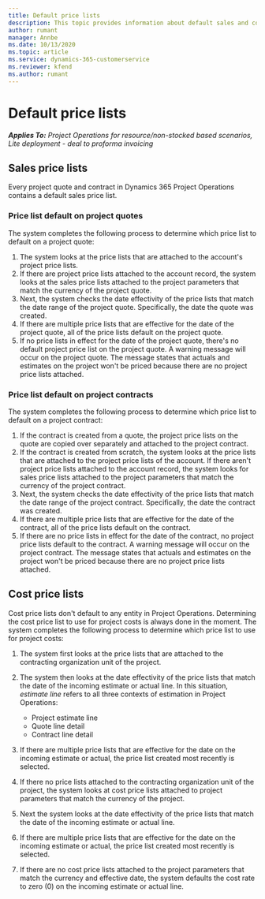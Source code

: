 ```yaml
---
title: Default price lists
description: This topic provides information about default sales and cost price lists in Project Operations.
author: rumant
manager: Annbe
ms.date: 10/13/2020
ms.topic: article
ms.service: dynamics-365-customerservice
ms.reviewer: kfend 
ms.author: rumant
---
```


# Default price lists

_**Applies To:** Project Operations for resource/non-stocked based scenarios, Lite deployment - deal to proforma invoicing_

## Sales price lists

Every project quote and contract in Dynamics 365 Project Operations contains a default sales price list. 

### Price list default on project quotes
The system completes the following process to determine which price list to default on a project quote:

1. The system looks at the price lists that are attached to the account's project price lists. 
2. If there are project price lists attached to the account record, the system looks at the sales price lists attached to the project parameters that match the currency of the project quote.
3. Next, the system checks the date effectivity of the price lists that match the date range of the project quote. Specifically, the date the quote was created.
4. If there are multiple price lists that are effective for the date of the project quote, all of the price lists default on the project quote.
5. If no price lists in effect for the date of the project quote, there's no default project price list on the project quote. A warning message will occur on the project quote. The message states that actuals and estimates on the project won't be priced because there are no project price lists attached.

### Price list default on project contracts 
The system completes the following process to determine which price list to default on a project contract:

1. If the contract is created from a quote, the project price lists on the quote are copied over separately and attached to the project contract.
2. If the contract is created from scratch, the system looks at the price lists that are attached to the project price lists of the account. If there aren't project price lists attached to the account record, the system looks for sales price lists attached to the project parameters that match the currency of the project contract.
4. Next, the system checks the date effectivity of the price lists that match the date range of the project contract. Specifically, the date the contract was created.
5. If there are multiple price lists that are effective for the date of the contract, all of the price lists default on the contract.
6. If there are no price lists in effect for the date of the contract, no project price lists default to the contract. A warning message will occur on the project contract. The message states that actuals and estimates on the project won't be priced because there are no project price lists attached.

## Cost price lists

Cost price lists don't default to any entity in Project Operations. Determining the cost price list to use for project costs is always done in the moment. The system completes the following process to determine which price list to use for project costs:

1. The system first looks at the price lists that are attached to the contracting organization unit of the project.
2. The system then looks at the date effectivity of the price lists that match the date of the incoming estimate or actual line. In this situation, *estimate line* refers to all three contexts of estimation in Project Operations:

    - Project estimate line
    - Quote line detail
    - Contract line detail
  
3. If there are multiple price lists that are effective for the date on the incoming estimate or actual, the price list created most recently is selected.
4. If there no price lists attached to the contracting organization unit of the project, the system looks at cost price lists attached to project parameters that match the currency of the project.
5. Next the system looks at the date effectivity of the price lists that match the date of the incoming estimate or actual line. 
6. If there are multiple price lists that are effective for the date on the incoming estimate or actual, the price list created most recently is selected.
7. If there are no cost price lists attached to the project parameters that match the currency and effective date, the system defaults the cost rate to zero (0) on the incoming estimate or actual line.
